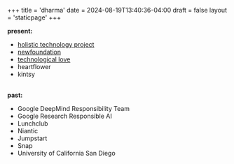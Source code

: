 +++
title = 'dharma'
date = 2024-08-19T13:40:36-04:00
draft = false
layout = 'staticpage'
+++

**present:**

- [holistic technology project](https://holistic.love)
- [newfoundation](https://new.foundation)
- [technological love](https://mind.technological.love)
- heartflower
- kintsy

\
**past:**

- Google DeepMind Responsibility Team
- Google Research Responsible AI
- Lunchclub
- Niantic
- Jumpstart
- Snap
- University of California San Diego

